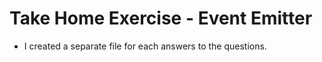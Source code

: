 # Take Home Exercise - Event Emitter

- I created a separate file for each answers to the questions.